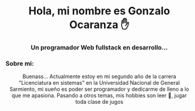 <h1 align="center">Hola, mi nombre es Gonzalo Ocaranza ✋</h1>
<h3 align="center">Un programador Web fullstack en desarrollo...</h3>

<h3 align="left"> Sobre mi:</h3>
<p align="center">Buenass... Actualmente estoy en mi segundo año de la carrera "Licenciatura en sistemas" en la Universidad Nacional de General Sarmiento, mi sueño es poder ser programador y dedicarme de lleno a lo que me apasiona. Pasando a otros temas, mis hobbies son leer 📖, jugar toda clase de jugos </p>
